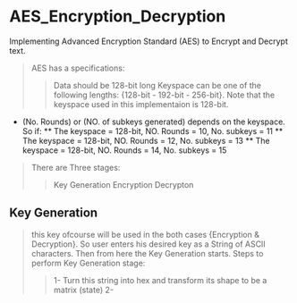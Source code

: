 # AES_Encryption_Decryption
Implementing Advanced Encryption Standard (AES) to Encrypt and Decrypt text.

> AES has a specifications:
>> Data should be 128-bit long
>> Keyspace can be one of the following lengths: {128-bit - 192-bit - 256-bit}. Note that the keyspace used in this implementaion is 128-bit.

* (No. Rounds) or (NO. of subkeys generated) depends on the keyspace. So if:
** The keyspace = 128-bit, NO. Rounds = 10, No. subkeys = 11
** The keyspace = 128-bit, NO. Rounds = 12, No. subkeys = 13
** The keyspace = 128-bit, NO. Rounds = 14, No. subkeys = 15

> There are Three stages:
>> Key Generation
>> Encryption
>> Decrypton

## Key Generation
> this key ofcourse will be used in the both cases {Encryption & Decryption}. So user enters his desired key as a String of ASCII characters. Then from here the Key Generation starts.
> Steps to perform Key Generation stage:
>> 1- Turn this string into hex and transform its shape to be a matrix (state)
>> 2- 
